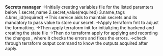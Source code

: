 **Secrets manager** ->Initially creating variables file for the listed paramters below 1.secret_name 2.secret_value(required) 3.name_tags 4.kms_id(required) ->This service aids to maintain secrets and its mandatory to pass value to store our secret. ->Apply terraform fmt to adjust the formatting. ->Then apply terraform init for initializing the backend and creating the state file ->Then do terraform apply for applying and recording the changes , where it checks the errors and fixes the errors. ->check through terraform output command to know the outputs acquired after apply.
